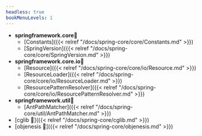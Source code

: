 ```yaml
---
headless: true
bookMenuLevels: 1
---
```


- **springframework.core🌱**
    * [Constants]({{< relref "/docs/spring-core/core/Constants.md" >}})
    * [SpringVersion]({{< relref "/docs/spring-core/core/SpringVersion.md" >}})
- **springframework.core.io🌱**
    * [Resource]({{< relref "/docs/spring-core/core/io/Resource.md" >}})
    * [ResourceLoader]({{< relref "/docs/spring-core/core/io/ResourceLoader.md" >}})
    * [ResourcePatternResolver]({{< relref "/docs/spring-core/core/io/ResourcePatternResolver.md" >}})
- **springframework.util🌱**
    * [AntPathMatcher]({{< relref "/docs/spring-core/util/AntPathMatcher.md" >}})
- [cglib 🌱]({{< relref "/docs/spring-core/cglib.md" >}}) 
- [objenesis 🌱]({{< relref "/docs/spring-core/objenesis.md" >}})



